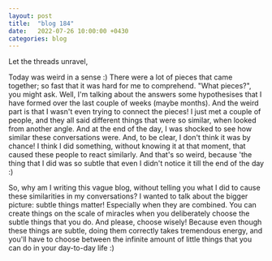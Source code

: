 ```yaml
---
layout: post
title:  "blog 184"
date:   2022-07-26 10:00:00 +0430
categories: blog
---
```


Let the threads unravel,

Today was weird in a sense :) There were a lot of pieces that came together; so fast that it was hard for me to comprehend. "What pieces?", you might ask. Well, I'm talking about the answers some hypothesises that I have formed over the last couple of weeks (maybe months). And the weird part is that I wasn't even trying to connect the pieces! I just met a couple of people, and they all said different things that were so similar, when looked from another angle. And at the end of the day, I was shocked to see how similar these conversations were. And, to be clear, I don't think it was by chance! I think I did something, without knowing it at that moment, that caused these people to react similarly. And that's so weird, because 'the thing that I did was so subtle that even I didn't notice it till the end of the day :)

So, why am I writing this vague blog, without telling you what I did to cause these similarities in my conversations? I wanted to talk about the bigger picture: subtle things matter! Especially when they are combined. You can create things on the scale of miracles when you deliberately choose the subtle things that you do. And please, choose wisely! Because even though these things are subtle, doing them correctly takes tremendous energy, and you'll have to choose between the infinite amount of little things that you can do in your day-to-day life :)
